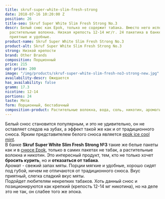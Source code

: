 ```yaml
---
title: skruf-super-white-slim-fresh-strong
date: 2018-07-16 10:20:00 Z
position: 26
title-seo: Skruf Super White Slim Fresh Strong No.3
descr: Белый снюс как Epok, только не содержит табака. Вместо него используются другие
  растительные волокна. Низкая крепость 12-14 мг/г. 24 пакетика в банке. Мятный вкус.  Пакетики
  приятные и удобные.
product-name: Skruf Super White Slim Fresh Strong No.3
product-alt: Skruf Super White Slim Fresh Strong No.3
strong: Низкой крепости
brand: Other Brands
composition: Порционный
price: 215
opt-price: 200
image: "/img/products/skruf-super-white-slim-fresh-no3-strong-new.jpg"
availability-descr: Ожидается
has_availability: false
gramm: 17.3
nicotine: 12-14
portions: 24
taste: Мята
form: Порционный, бестабачный
composition-product: Растительные волокна, вода, соль, никотин, ароматизатор
---
```


Белый снюс становится популярным, и это не удивительно, он не оставляет следов на зубах, а эффект такой же как и от традиционного снюса. Ярким представителем белого снюса является [epok ice cool mint](/epok-strong-ice-cool-mint).<br>
В банке **Skruf Super White Slim Fresh Strong №3** такие же белые пакеты как и в [снюсe Epok](/epok), только в самих пакетах не табак, а растительные волокна и никотин. Это интересный продукт, тем, кто не только хочет **бросить курить**, но и **отказаться от табака**.<br>
Аромат - свежий запах мяты. Порции мягкие и удобные, хорошо сидят под губой, ничем не отличаются от традиционного снюса. Вкус приятный, слегка сладкий вкус мяты.<br>
Подойдет любителям некрепких табаков. Хоть данный снюс и позиционируются как крепкий (крепость 12-14 мг никотина), но на деле это не так, он слабее того же эпока. 